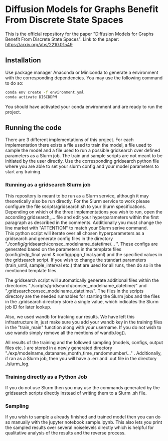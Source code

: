 # Diffusion Models for Graphs Benefit From Discrete State Spaces

This is the official repository for the paper "Diffusion Models for Graphs Benefit From Discrete State Spaces". 
Link to the paper: https://arxiv.org/abs/2210.01549

## Installation
Use package manager Anaconda or Miniconda to generate a environment with the corresponding dependencies.
You may use the following command to do so: 
```bash
conda env create -f environment.yml
conda activate DISCDDPM
```
You should have activated your conda environment and are ready to run the project.

## Running the code
There are 3 different implementations of this project. For each implementation there exists a file used to train the model, a file used to sample the model and a file used to run a possible gridsearch over defined parameters as a Slurm job. The train and sample scripts are not meant to be initiated by the user directly. Use the corresponding gridsearch python file where you are able to set your slurm config and your model parameters to start any training.

### Running as a gridsearch Slurm job
This repository is meant to be run as a Slurm service, although it may theoretically also be run directly. For the Slurm service to work please configure the file scripts/gridsearch.sh to your Slurm specifications.
Depending on which of the three implementations you wish to run, open the according gridsearch_... file and edit your hyperparameters within the first paragraph as described in the comments.  Additionally you must change the line market with "ATTENTION" to match your Slurm serive command.   
This python script will iterate over all chosen hyperparameters as a gridsearch and generate config files in the directory "./config/gridsearch/consec_modelname_datetime/... ". These configs are generated based on the parameters in the template files (config/edp_final.yaml & config/ppgn_final.yaml) and the specified values in the gridsearch script. If you wish to change the standart parameters (train_until, sample_interval etc.) that are used for all runs, then do so in the mentioned template files. 

The gridsearch script will automatically generate additional files within the directories "./scripts/gridsearch/consec_modelname_datetime/" and ".gridsearchconsec_modelname_datetime/". The files in the scripts directory are the needed runnables for starting the Slurm jobs and the files in the .gridsearch directory store a single value, which indicates the Slurm job ID for later lookup.

Also, we used wandb for tracking our results. We have left this infrastructure in, just make sure you add your wandb key in the training files in the "train_main" function along with your username. If you do not wish to use wandb simply remove all the mentions of wandb.log().

All results of the training and the followed sampling (models, configs, output files etc. ) are stored in a newly generated directory  "./exp/modelname_dataname_month_time_randomnumber/..." . Additionally, if ran as a Slurm job, then you will have a .err and .out file in the directory ./slurm_log.

### Training directly as a Python Job
If you do not use Slurm then you may use the commands generated by the gridsearch scripts directly instead of writing them to a Slurm .sh file.

### Sampling 
If you wish to sample a already finished and trained model then you can do so manually with the jupyter notebook sample.ipynb. This also lets you print the sampled results over several noiselevels directly which is helpful for qualitative analysis of the results and the reverse process.



